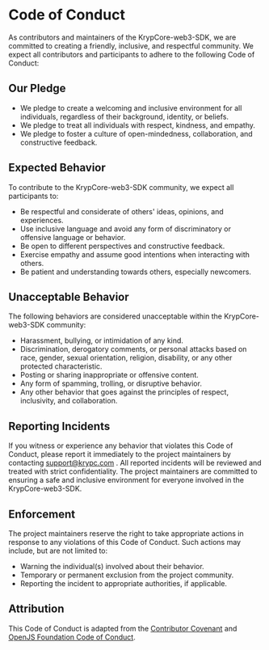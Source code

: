 # Code of Conduct

As contributors and maintainers of the KrypCore-web3-SDK, we are committed to creating a friendly, inclusive, and respectful community. We expect all contributors and participants to adhere to the following Code of Conduct:

## Our Pledge

- We pledge to create a welcoming and inclusive environment for all individuals, regardless of their background, identity, or beliefs.
- We pledge to treat all individuals with respect, kindness, and empathy.
- We pledge to foster a culture of open-mindedness, collaboration, and constructive feedback.

## Expected Behavior

To contribute to the KrypCore-web3-SDK community, we expect all participants to:

- Be respectful and considerate of others' ideas, opinions, and experiences.
- Use inclusive language and avoid any form of discriminatory or offensive language or behavior.
- Be open to different perspectives and constructive feedback.
- Exercise empathy and assume good intentions when interacting with others.
- Be patient and understanding towards others, especially newcomers.

## Unacceptable Behavior

The following behaviors are considered unacceptable within the KrypCore-web3-SDK community:

- Harassment, bullying, or intimidation of any kind.
- Discrimination, derogatory comments, or personal attacks based on race, gender, sexual orientation, religion, disability, or any other protected characteristic.
- Posting or sharing inappropriate or offensive content.
- Any form of spamming, trolling, or disruptive behavior.
- Any other behavior that goes against the principles of respect, inclusivity, and collaboration.

## Reporting Incidents

If you witness or experience any behavior that violates this Code of Conduct, please report it immediately to the project maintainers by contacting support@krypc.com . All reported incidents will be reviewed and treated with strict confidentiality. The project maintainers are committed to ensuring a safe and inclusive environment for everyone involved in the KrypCore-web3-SDK.

## Enforcement

The project maintainers reserve the right to take appropriate actions in response to any violations of this Code of Conduct. Such actions may include, but are not limited to:

- Warning the individual(s) involved about their behavior.
- Temporary or permanent exclusion from the project community.
- Reporting the incident to appropriate authorities, if applicable.

## Attribution

This Code of Conduct is adapted from the [Contributor Covenant](https://www.contributor-covenant.org/version/2/0/code_of_conduct.html) and [OpenJS Foundation Code of Conduct](https://github.com/openjs-foundation/cross-project-council/blob/master/CODE_OF_CONDUCT.md).